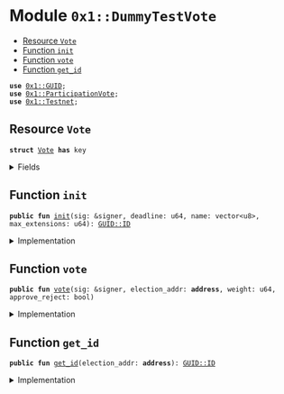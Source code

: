 
<a name="0x1_DummyTestVote"></a>

# Module `0x1::DummyTestVote`



-  [Resource `Vote`](#0x1_DummyTestVote_Vote)
-  [Function `init`](#0x1_DummyTestVote_init)
-  [Function `vote`](#0x1_DummyTestVote_vote)
-  [Function `get_id`](#0x1_DummyTestVote_get_id)


<pre><code><b>use</b> <a href="../../../../../../../DPN/releases/artifacts/current/build/MoveStdlib/docs/GUID.md#0x1_GUID">0x1::GUID</a>;
<b>use</b> <a href="VoteLib.md#0x1_ParticipationVote">0x1::ParticipationVote</a>;
<b>use</b> <a href="Testnet.md#0x1_Testnet">0x1::Testnet</a>;
</code></pre>



<a name="0x1_DummyTestVote_Vote"></a>

## Resource `Vote`



<pre><code><b>struct</b> <a href="VoteLib.md#0x1_DummyTestVote_Vote">Vote</a> <b>has</b> key
</code></pre>



<details>
<summary>Fields</summary>


<dl>
<dt>
<code>ballot: <a href="VoteLib.md#0x1_ParticipationVote_Ballot">ParticipationVote::Ballot</a></code>
</dt>
<dd>

</dd>
</dl>


</details>

<a name="0x1_DummyTestVote_init"></a>

## Function `init`



<pre><code><b>public</b> <b>fun</b> <a href="VoteLib.md#0x1_DummyTestVote_init">init</a>(sig: &signer, deadline: u64, name: vector&lt;u8&gt;, max_extensions: u64): <a href="../../../../../../../DPN/releases/artifacts/current/build/MoveStdlib/docs/GUID.md#0x1_GUID_ID">GUID::ID</a>
</code></pre>



<details>
<summary>Implementation</summary>


<pre><code><b>public</b> <b>fun</b> <a href="VoteLib.md#0x1_DummyTestVote_init">init</a>(
  sig: &signer,
  deadline: u64,
  name: vector&lt;u8&gt;,
  max_extensions: u64,

): <a href="../../../../../../../DPN/releases/artifacts/current/build/MoveStdlib/docs/GUID.md#0x1_GUID_ID">GUID::ID</a> {
  <b>assert</b>!(<a href="Testnet.md#0x1_Testnet_is_testnet">Testnet::is_testnet</a>(), 0);
  <b>let</b> ballot = <a href="VoteLib.md#0x1_ParticipationVote_new">ParticipationVote::new</a>(sig, name, deadline, max_extensions);

  <b>let</b> id = <a href="VoteLib.md#0x1_ParticipationVote_get_ballot_id">ParticipationVote::get_ballot_id</a>(&ballot);
  <b>move_to</b>(sig, <a href="VoteLib.md#0x1_DummyTestVote_Vote">Vote</a> { ballot });
  id
}
</code></pre>



</details>

<a name="0x1_DummyTestVote_vote"></a>

## Function `vote`



<pre><code><b>public</b> <b>fun</b> <a href="VoteLib.md#0x1_DummyTestVote_vote">vote</a>(sig: &signer, election_addr: <b>address</b>, weight: u64, approve_reject: bool)
</code></pre>



<details>
<summary>Implementation</summary>


<pre><code><b>public</b> <b>fun</b> <a href="VoteLib.md#0x1_DummyTestVote_vote">vote</a>(sig: &signer, election_addr: <b>address</b>, weight: u64, approve_reject: bool) <b>acquires</b> <a href="VoteLib.md#0x1_DummyTestVote_Vote">Vote</a> {
  <b>assert</b>!(<a href="Testnet.md#0x1_Testnet_is_testnet">Testnet::is_testnet</a>(), 0);
  <b>let</b> vote = <b>borrow_global_mut</b>&lt;<a href="VoteLib.md#0x1_DummyTestVote_Vote">Vote</a>&gt;(election_addr);
  <a href="VoteLib.md#0x1_ParticipationVote_vote">ParticipationVote::vote</a>(&<b>mut</b> vote.ballot, sig, approve_reject, weight);
}
</code></pre>



</details>

<a name="0x1_DummyTestVote_get_id"></a>

## Function `get_id`



<pre><code><b>public</b> <b>fun</b> <a href="VoteLib.md#0x1_DummyTestVote_get_id">get_id</a>(election_addr: <b>address</b>): <a href="../../../../../../../DPN/releases/artifacts/current/build/MoveStdlib/docs/GUID.md#0x1_GUID_ID">GUID::ID</a>
</code></pre>



<details>
<summary>Implementation</summary>


<pre><code><b>public</b> <b>fun</b> <a href="VoteLib.md#0x1_DummyTestVote_get_id">get_id</a>(election_addr: <b>address</b>): <a href="../../../../../../../DPN/releases/artifacts/current/build/MoveStdlib/docs/GUID.md#0x1_GUID_ID">GUID::ID</a> <b>acquires</b> <a href="VoteLib.md#0x1_DummyTestVote_Vote">Vote</a> {
  <b>assert</b>!(<a href="Testnet.md#0x1_Testnet_is_testnet">Testnet::is_testnet</a>(), 0);
  <b>let</b> vote = <b>borrow_global_mut</b>&lt;<a href="VoteLib.md#0x1_DummyTestVote_Vote">Vote</a>&gt;(election_addr);
  <a href="VoteLib.md#0x1_ParticipationVote_get_ballot_id">ParticipationVote::get_ballot_id</a>(&vote.ballot)
}
</code></pre>



</details>
